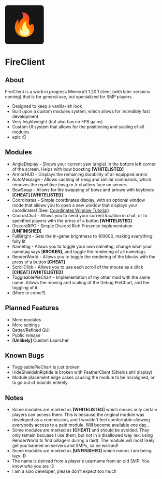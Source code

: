 ![FireClient Logo](.github/fireclient128.png)
# FireClient
## About
FireClient is a work in progress Minecraft 1.20.1 client (with later versions coming) that is for general use, but specialized for SMP players.
* Designed to keep a vanilla-ish look
* Built upon a custom modules system, which allows for incredibly fast development
* Very leightweight (but also has no FPS gains)
* Custom UI system that allows for the positioning and scaling of all modules
* epic :D

## Modules
* AngleDisplay - Shows your current yaw (angle) in the bottom left corner of the screen. Helps with bow boosting **[WHITELISTED]**
* ArmorHUD - Displays the remaining durability of all equipped armor
* AutoMessage - Allows caching of /msg and similar commands, which removes the repetitive /msg or /r chatters face on servers
* BowSwap - Allows for the swapping of bows and arrows with keybinds **[CHEAT] [WHITELISTED]**
* Coordinates - Simple coordinates display, with an optional window mode that allows you to open a new window that displays your coordinates! (See: [Coordinates Window Tutorial](COORDINATESWINDOW.md))
* CoordsChat - Allows you to send your current location in chat, or to specified players with the press of a button **[WHITELISTED]**
* DiscordRPC - Simple Discord Rich Presence implementation **[UNFINISHED]**
* FullBright - Sets the in-game brightness to 100000, making everything fully lit
* Nametag - Allows you to toggle your own nametag, change what your nametag says **[BROKEN]**, and toggle the rendering of all nametags
* RenderWorld - Allows you to toggle the rendering of the blocks with the press of a button **[CHEAT]**
* ScrollClick - Allows you to use each scroll of the mouse as a click **[CHEAT] [WHITELISTED]**
* ToggleablePieChart - Implementation of my other mod with the same name. Allows the moving and scaling of the Debug PieChart, and the toggling of it
* (More to come!!)

## Planned Features
* More modules
* More settings
* Better/Refined GUI
* Public release
* **[Unlikely]** Custom Launcher

## Known Bugs
* ToggleablePieChart is just broken
* HideShieldsInRiptide is broken with FeatherClient (Shields still display)
* Module placement edge cases causing the module to be misaligned, or to go out of bounds entirely

## Notes
* Some modules are marked as **[WHITELISTED]** which means only certain players can access them. This is because the original module was developed as a commission, and I wouldn't feel comfortable allowing everybody access to a paid module. Will become available one day...
* Some modules are marked as **[CHEAT]** and should be avoided. They only remain becuase I use them, but not in a disallowed way (ex: using RenderWorld to find pillagers during a raid). The module will most likely get you banned on servers and SMPs, so be warned!
* Some modules are marked as **[UNFINISHED]** which means I am being lazy :D
* The name is derived from a player's username from an old SMP. You know who you are :3
* I am a solo developer, please don't expect too much
